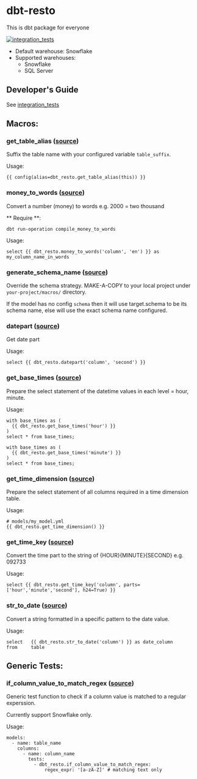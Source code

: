 # dbt-resto
This is dbt package for everyone

[![integration_tests](https://github.com/datnguye/dbt-resto/actions/workflows/integration_tests.yml/badge.svg?branch=main)](https://github.com/datnguye/dbt-resto/actions/workflows/integration_tests.yml)

- Default warehouse: Snowflake
- Supported warehouses:
    - Snowflake
    - SQL Server

## Developer's Guide
See [integration_tests](./integration_tests/README.md)

## Macros:
### get_table_alias ([source](/macros/config/get_table_alias.sql))
  Suffix the table name with your configured variable `table_suffix`.

  Usage:
  ```
  {{ config(alias=dbt_resto.get_table_alias(this)) }}
  ```

### money_to_words ([source](/macros/num2words/money_to_words.sql))
  Convert a number (money) to words e.g. 2000 = two thousand

  ** Require **:
  ```
  dbt run-operation compile_money_to_words
  ```

  Usage:
  ```
  select {{ dbt_resto.money_to_words('column', 'en') }} as my_column_name_in_words
  ```

### generate_schema_name ([source](/macros/override_default/generate_schema_name.sql))
  Override the schema strategy. MAKE-A-COPY to your local project under `your-project/macros/` directory.

  If the model has no config `schema` then it will use target.schema to be its schema name, else will use the exact schema name configured.

### datepart ([source](/macros/sql/datepart.sql))
  Get date part

  Usage:
  ```
  select {{ dbt_resto.datepart('column', 'second') }}
  ```

### get_base_times ([source](/macros/sql/get_base_times.sql))
  Prepare the select statement of the datetime values in each level = hour, minute.

  Usage:
  ```
  with base_times as (
    {{ dbt_resto.get_base_times('hour') }}
  )
  select * from base_times;

  with base_times as (
    {{ dbt_resto.get_base_times('minute') }}
  )
  select * from base_times;
  ```

### get_time_dimension ([source](/macros/sql/get_time_dimension.sql))
  Prepare the select statement of all columns required in a time dimension table.

  Usage:
  ```
  # models/my_model.yml
  {{ dbt_resto.get_time_dimension() }}
  ```

### get_time_key ([source](/macros/sql/get_time_key.sql))
  Convert the time part to the string of {HOUR}{MINUTE}{SECOND} e.g. 092733

  Usage:
  ```
  select {{ dbt_resto.get_time_key('column', parts=['hour','minute','second'], h24=True) }}
  ```

### str_to_date ([source](/macros/sql/str_to_date.sql))
  Convert a string formatted in a specific pattern to the date value.

  Usage:
  ```
  select   {{ dbt_resto.str_to_date('column') }} as date_column
  from     table
  ```


## Generic Tests:
### if_column_value_to_match_regex ([source](/macros/generic_test/if_column_value_to_match_regex.sql))
  Generic test function to check if a column value is matched to a regular experssion.

  Currently support Snowflake only.

  Usage:
  ```
  models:
    - name: table_name
      columns:
        - name: column_name
          tests:
            - dbt_resto.if_column_value_to_match_regex:
                regex_expr: '[a-zA-Z]' # matching text only
  ```